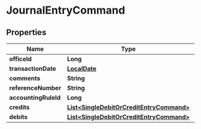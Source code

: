 
# JournalEntryCommand

## Properties
Name | Type | Description | Notes
------------ | ------------- | ------------- | -------------
**officeId** | **Long** |  |  [optional]
**transactionDate** | [**LocalDate**](LocalDate.md) |  |  [optional]
**comments** | **String** |  |  [optional]
**referenceNumber** | **String** |  |  [optional]
**accountingRuleId** | **Long** |  |  [optional]
**credits** | [**List&lt;SingleDebitOrCreditEntryCommand&gt;**](SingleDebitOrCreditEntryCommand.md) |  |  [optional]
**debits** | [**List&lt;SingleDebitOrCreditEntryCommand&gt;**](SingleDebitOrCreditEntryCommand.md) |  |  [optional]



